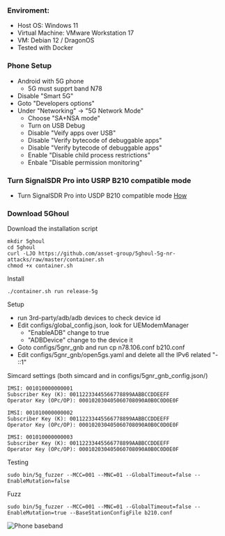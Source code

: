 ### Enviroment:
- Host OS: Windows 11
- Virtual Machine: VMware Workstation 17
- VM: Debian 12 / DragonOS
- Tested with Docker

### Phone Setup
- Android with 5G phone
  - 5G must supprt band N78
- Disable "Smart 5G"
- Goto "Developers options"
- Under "Networking" -> "5G Network Mode"
  - Choose "SA+NSA mode"
  - Turn on USB Debug
  - Disable "Veify apps over USB"
  - Disable "Verify bytecode of debuggable apps"
  - Disable "Verify bytecode of debuggable apps"
  - Enable "Disable child process restrictions"
  - Enbale "Disable permission monitoring"

### Turn SignalSDR Pro into USRP B210 compatible mode
- Turn SignalSDR Pro into USDP B210 compatible mode [How](https://github.com/signalens/signalsdrpro_docs/blob/main/transform.md)

### Download 5Ghoul
Download the installation script
```
mkdir 5ghoul
cd 5ghoul
curl -LJO https://github.com/asset-group/5ghoul-5g-nr-attacks/raw/master/container.sh
chmod +x container.sh
```

Install
```
./container.sh run release-5g
```

Setup
- run 3rd-party/adb/adb devices to check device id
- Edit configs/global_config.json, look for UEModemManager
  - "EnableADB" change to true
  - "ADBDevice" change to the device it
- Goto configs/5gnr_gnb and run cp n78.106.conf b210.conf
- Edit configs/5gnr_gnb/open5gs.yaml and delete all the IPv6 related "- ::1"

Simcard settings (both simcard and in configs/5gnr_gnb_config.json/)
```
IMSI: 001010000000001
Subscriber Key (K): 00112233445566778899AABBCCDDEEFF
Operator Key (OPc/OP): 000102030405060708090A0B0C0D0E0F

IMSI: 001010000000002 
Subscriber Key (K): 00112233445566778899AABBCCDDEEFF
Operator Key (OPc/OP): 000102030405060708090A0B0C0D0E0F

IMSI: 001010000000003
Subscriber Key (K): 00112233445566778899AABBCCDDEEFF
Operator Key (OPc/OP): 000102030405060708090A0B0C0D0E0F
```
  
Testing
```
sudo bin/5g_fuzzer --MCC=001 --MNC=01 --GlobalTimeout=false --EnableMutation=false
```

Fuzz
```
sudo bin/5g_fuzzer --MCC=001 --MNC=01 --GlobalTimeout=false --EnableMutation=true --BaseStationConfigFile b210.conf
```

![Phone baseband](https://github.com/signalens/signalsdrpro/blob/main/img/5ghoul/fuzzing.png?raw=true)
